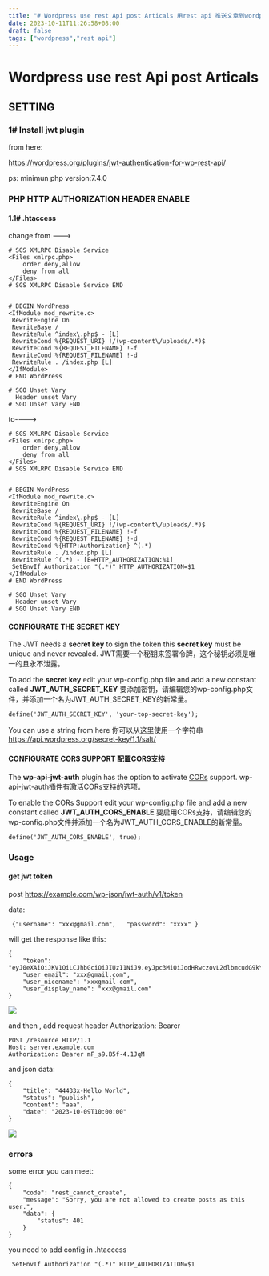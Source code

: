```yaml
---
title: "# Wordpress use rest Api post Articals 用rest api 推送文章到wordpress"
date: 2023-10-11T11:26:58+08:00
draft: false
tags: ["wordpress","rest api"]
---
```


# Wordpress use rest Api post Articals

## SETTING

### 1# Install jwt plugin

from here:

https://wordpress.org/plugins/jwt-authentication-for-wp-rest-api/



ps: minimun php version:7.4.0

### PHP HTTP AUTHORIZATION HEADER ENABLE 

#### 1.1#    .htaccess 

change from --->

```
# SGS XMLRPC Disable Service
<Files xmlrpc.php>
	order deny,allow
	deny from all
</Files>
# SGS XMLRPC Disable Service END


# BEGIN WordPress
<IfModule mod_rewrite.c>
 RewriteEngine On
 RewriteBase /
 RewriteRule ^index\.php$ - [L]
 RewriteCond %{REQUEST_URI} !/(wp-content\/uploads/.*)$
 RewriteCond %{REQUEST_FILENAME} !-f
 RewriteCond %{REQUEST_FILENAME} !-d
 RewriteRule . /index.php [L]
</IfModule>
# END WordPress

# SGO Unset Vary
  Header unset Vary
# SGO Unset Vary END
```

to---->

```
# SGS XMLRPC Disable Service
<Files xmlrpc.php>
	order deny,allow
	deny from all
</Files>
# SGS XMLRPC Disable Service END


# BEGIN WordPress
<IfModule mod_rewrite.c>
 RewriteEngine On
 RewriteBase /
 RewriteRule ^index\.php$ - [L]
 RewriteCond %{REQUEST_URI} !/(wp-content\/uploads/.*)$
 RewriteCond %{REQUEST_FILENAME} !-f
 RewriteCond %{REQUEST_FILENAME} !-d
 RewriteCond %{HTTP:Authorization} ^(.*)
 RewriteRule . /index.php [L]
 RewriteRule ^(.*) - [E=HTTP_AUTHORIZATION:%1]
 SetEnvIf Authorization "(.*)" HTTP_AUTHORIZATION=$1
</IfModule>
# END WordPress

# SGO Unset Vary
  Header unset Vary
# SGO Unset Vary END

```

#### CONFIGURATE THE SECRET KEY 

The JWT needs a **secret key** to sign the token this **secret key** must be unique and never revealed.
JWT需要一个秘钥来签署令牌，这个秘钥必须是唯一的且永不泄露。

To add the **secret key** edit your wp-config.php file and add a new constant called **JWT_AUTH_SECRET_KEY**
要添加密钥，请编辑您的wp-config.php文件，并添加一个名为JWT_AUTH_SECRET_KEY的新常量。

```
define('JWT_AUTH_SECRET_KEY', 'your-top-secret-key');
```

You can use a string from here  你可以从这里使用一个字符串 https://api.wordpress.org/secret-key/1.1/salt/


#### CONFIGURATE CORS SUPPORT 配置CORS支持

The **wp-api-jwt-auth** plugin has the option to activate [CORs](https://en.wikipedia.org/wiki/Cross-origin_resource_sharing) support.
wp-api-jwt-auth插件有激活CORs支持的选项。

To enable the CORs Support edit your wp-config.php file and add a new constant called **JWT_AUTH_CORS_ENABLE**
要启用CORs支持，请编辑您的wp-config.php文件并添加一个名为JWT_AUTH_CORS_ENABLE的新常量。

```
define('JWT_AUTH_CORS_ENABLE', true);
```



### Usage 

#### get jwt token

post https://example.com/wp-json/jwt-auth/v1/token

data:

```
 {"username": "xxx@gmail.com",   "password": "xxxx" }
```

will get the response like this:

```
{
    "token": "eyJ0eXAiOiJKV1QiLCJhbGciOiJIUzI1NiJ9.eyJpc3MiOiJodHRwczovL2dlbmcudG9kYXkiLCJpYXQiOjE2OTY5OTE0NjIsIm5iZiI6MTY5Njk5MTQ2MiwiZXhwIjoxNjk3NTk2MjYyLCJkYXRhIjp7InVzZXIiOnsiaWQiOiIxIn19fQ.VxdjEmKdqZShrHqzponvgHmHnp1HpkJaIgOqMj7G6Ggxxx",
    "user_email": "xxx@gmail.com",
    "user_nicename": "xxxgmail-com",
    "user_display_name": "xxx@gmail.com"
}
```

![](https://imagedelivery.net/L3derMyVP1V9uWRu-KGKdg/c3bbf81a-deaf-440a-d1fe-c83fd0a0a400/public)





and then , add request header Authorization: Bearer 

```
POST /resource HTTP/1.1
Host: server.example.com
Authorization: Bearer mF_s9.B5f-4.1JqM
```

and json data:

```
{
	"title": "44433x-Hello World",
	"status": "publish", 
	"content": "aaa", 
	"date": "2023-10-09T10:00:00"
}
```

![](https://imagedelivery.net/L3derMyVP1V9uWRu-KGKdg/0948fcda-1fdd-4f42-68b5-9822016e7e00/public)

### errors



some error you can meet:

```
{
    "code": "rest_cannot_create",
    "message": "Sorry, you are not allowed to create posts as this user.",
    "data": {
        "status": 401
    }
}

```

you need to add config in .htaccess

```
 SetEnvIf Authorization "(.*)" HTTP_AUTHORIZATION=$1
```

